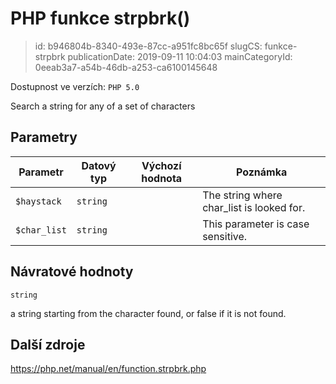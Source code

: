 PHP funkce strpbrk()
================================

> id: b946804b-8340-493e-87cc-a951fc8bc65f
> slugCS: funkce-strpbrk
> publicationDate: 2019-09-11 10:04:03
> mainCategoryId: 0eeab3a7-a54b-46db-a253-ca6100145648

Dostupnost ve verzích: `PHP 5.0`

Search a string for any of a set of characters


Parametry
--------------

| Parametr | Datový typ | Výchozí hodnota | Poznámka |
|-----|-----|-----|-----|
| `$haystack` | `string` |  | The string where char_list is looked for. |
| `$char_list` | `string` |  | This parameter is case sensitive. |


Návratové hodnoty
----------------

`string`

a string starting from the character found, or false if it is
not found.

Další zdroje
------------

https://php.net/manual/en/function.strpbrk.php
